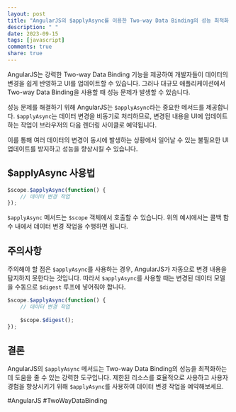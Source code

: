 ```yaml
---
layout: post
title: "AngularJS의 $applyAsync를 이용한 Two-way Data Binding의 성능 최적화 방법"
description: " "
date: 2023-09-15
tags: [javascript]
comments: true
share: true
---
```


AngularJS는 강력한 Two-way Data Binding 기능을 제공하여 개발자들이 데이터의 변경을 쉽게 반영하고 UI를 업데이트할 수 있습니다. 그러나 대규모 애플리케이션에서 Two-way Data Binding을 사용할 때 성능 문제가 발생할 수 있습니다.

성능 문제를 해결하기 위해 AngularJS는 `$applyAsync`라는 중요한 메서드를 제공합니다. `$applyAsync`는 데이터 변경을 비동기로 처리하므로, 변경된 내용을 UI에 업데이트하는 작업이 브라우저의 다음 렌더링 사이클로 예약됩니다.

이를 통해 여러 데이터의 변경이 동시에 발생하는 상황에서 일어날 수 있는 불필요한 UI 업데이트를 방지하고 성능을 향상시킬 수 있습니다. 

## $applyAsync 사용법

```javascript
$scope.$applyAsync(function() {
    // 데이터 변경 작업
});
```

`$applyAsync` 메서드는 `$scope` 객체에서 호출할 수 있습니다. 위의 예시에서는 콜백 함수 내에서 데이터 변경 작업을 수행하면 됩니다.

## 주의사항

주의해야 할 점은 `$applyAsync`를 사용하는 경우, AngularJS가 자동으로 변경 내용을 탐지하지 못한다는 것입니다. 따라서 `$applyAsync`를 사용할 때는 변경된 데이터 모델을 수동으로 `$digest` 루프에 넣어줘야 합니다.

```javascript
$scope.$applyAsync(function() {
    // 데이터 변경 작업
    
    $scope.$digest();
});
```

## 결론

AngularJS의 `$applyAsync` 메서드는 Two-way Data Binding의 성능을 최적화하는 데 도움을 줄 수 있는 강력한 도구입니다. 제한된 리소스를 효율적으로 사용하고 사용자 경험을 향상시키기 위해 `$applyAsync`를 사용하여 데이터 변경 작업을 예약해보세요.

#AngularJS #TwoWayDataBinding